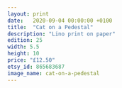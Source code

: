 ```yaml
---
layout: print
date:   2020-09-04 00:00:00 +0100
title:  "Cat on a Pedestal"
description: "Lino print on paper"
edition: 25
width: 5.5
height: 10
price: "£12.50"
etsy_id: 865683687
image_name: cat-on-a-pedestal
---
```

